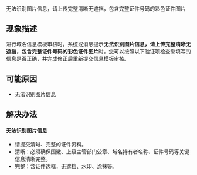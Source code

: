 ﻿无法识别图片信息，请上传完整清晰无遮挡，包含完整证件号码的彩色证件图片

## 现象描述
进行域名信息模板审核时，系统或消息提示**无法识别图片信息，请上传完整清晰无遮挡，包含完整证件号码的彩色证件图片**时，您可以按照以下验证项检查您填写的信息是否正确，并完成修正后重新提交信息模板审核。

## 可能原因
- 无法识别图片信息



## 解决办法
#### 无法识别图片信息
- 请提交清晰、完整的证件资料。
- 清晰：必须确保国徽、上级主管部门公章、域名持有者名称、证件号码等关键信息清晰完整。
- 完整：含证件边框，无遮挡、水印、涂抹等。